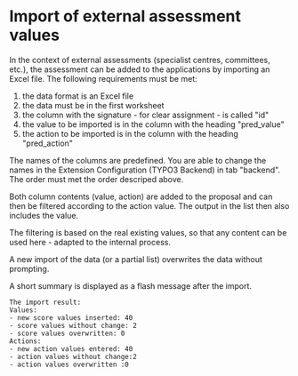 # Import of external assessment values

In the context of external assessments (specialist centres, committees, etc.),
the assessment can be added to the applications by importing an Excel file.
The following requirements must be met:
1. the data format is an Excel file
2. the data must be in the first worksheet
3. the column with the signature - for clear assignment - is called "id"
4. the value to be imported is in the column with the heading "pred_value"
5. the action to be imported is in the column with the heading "pred_action"

The names of the columns are predefined. You are able to change the names in the Extension Configuration (TYPO3 Backend) in tab "backend".
The order must met the order descriped above.

Both column contents (value, action) are added to the proposal and can then be filtered
according to the action value. The output in the list then also includes the value.

The filtering is based on the real existing values, so that any content
can be used here - adapted to the internal process.

A new import of the data (or a partial list) overwrites the data without prompting.

A short summary is displayed as a flash message after the import.

```
The import result:
Values:
- new score values inserted: 40
- score values without change: 2
- score values overwritten: 0
Actions:
- new action values entered: 40
- action values without change:2
- action values overwritten :0

```
